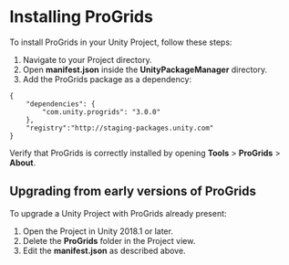 # Installing ProGrids

To install ProGrids in your Unity Project, follow these steps:

1. Navigate to your Project directory. 
2. Open **manifest.json** inside the **UnityPackageManager** directory. 
3. Add the ProGrids package as a dependency:

```
{
	"dependencies": {
		"com.unity.progrids": "3.0.0"
	},
	"registry":"http://staging-packages.unity.com"
}
```

Verify that ProGrids is correctly installed by opening **Tools** > **ProGrids** > **About**.

## Upgrading from early versions of ProGrids

To upgrade a Unity Project with ProGrids already present:

1. Open the Project in Unity 2018.1 or later.
1. Delete the **ProGrids** folder in the Project view.
2. Edit the **manifest.json** as described above.
